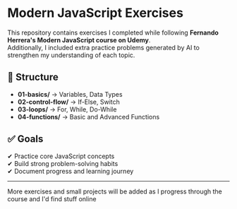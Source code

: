 # Modern JavaScript Exercises

This repository contains exercises I completed while following **Fernando Herrera's Modern JavaScript course on Udemy**.  
Additionally, I included extra practice problems generated by AI to strengthen my understanding of each topic.

## 📂 Structure
- **01-basics/** → Variables, Data Types
- **02-control-flow/** → If-Else, Switch
- **03-loops/** → For, While, Do-While
- **04-functions/** → Basic and Advanced Functions

## ✅ Goals
✔ Practice core JavaScript concepts  
✔ Build strong problem-solving habits  
✔ Document progress and learning journey  

---

More exercises and small projects will be added as I progress through the course and I'd find stuff online

